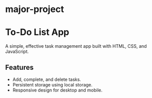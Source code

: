 # major-project
# To-Do List App

A simple, effective task management app built with HTML, CSS, and JavaScript.

## Features

- Add, complete, and delete tasks.
- Persistent storage using local storage.
- Responsive design for desktop and mobile.
